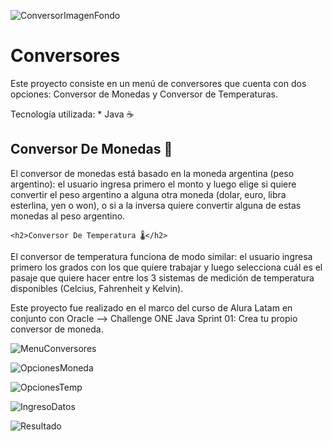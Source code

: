 ![ConversorImagenFondo](https://user-images.githubusercontent.com/105081652/187108388-91b61282-2289-4076-aaf0-cc6c350101a5.png)

# <h1>Conversores</h1>
   Este proyecto consiste en un menú de conversores que cuenta con dos opciones: Conversor de Monedas y Conversor de Temperaturas.
   
   Tecnología utilizada: 
         * Java ☕
 
   <h2>Conversor De Monedas 💱</h2> 
   El conversor de monedas está basado en la moneda argentina (peso argentino): el usuario ingresa primero el monto y luego elige si quiere convertir el peso argentino a alguna otra moneda (dolar, euro, libra esterlina, yen o won), o si a la inversa quiere convertir alguna de estas monedas al peso argentino.
   
    <h2>Conversor De Temperatura 🌡️</h2> 
   El conversor de temperatura funciona de modo similar: el usuario ingresa primero los grados con los que quiere trabajar y luego selecciona cuál es el pasaje que quiere hacer entre los 3 sistemas de medición de temperatura disponibles (Celcius, Fahrenheit y Kelvin).
   
   Este proyecto fue realizado en el marco del curso de Alura Latam en conjunto con Oracle --> Challenge ONE Java Sprint 01: Crea tu propio conversor de moneda.
 
![MenuConversores](https://user-images.githubusercontent.com/105081652/188043807-8896c5e2-7619-4181-9bad-b0ecf1243487.png)

![OpcionesMoneda](https://user-images.githubusercontent.com/105081652/188043953-7d1f61a7-e3dc-4633-b270-0352310276db.png)

![OpcionesTemp](https://user-images.githubusercontent.com/105081652/188043966-cf69ee73-070e-4516-b97f-96906626a7ae.png)

![IngresoDatos](https://user-images.githubusercontent.com/105081652/188043983-6e8ea766-d5fd-4b6b-a8c0-b7bd38adea90.png)

![Resultado](https://user-images.githubusercontent.com/105081652/188043991-63c02f8c-d83e-4208-ba4e-f67c531705e6.png)
